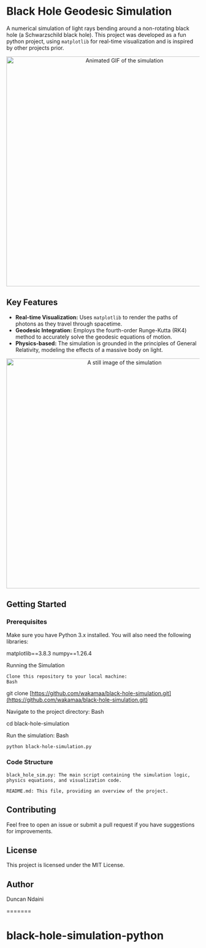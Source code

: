 
# Black Hole Geodesic Simulation

A numerical simulation of light rays bending around a non-rotating black hole (a Schwarzschild black hole). This project was developed as a fun python project, using `matplotlib` for real-time visualization and is inspired by other projects prior.

<div align="center">
  <img src="path/to/your/simulation-gif.gif" alt="Animated GIF of the simulation" width="600" />
</div>

## Key Features

- **Real-time Visualization:** Uses `matplotlib` to render the paths of photons as they travel through spacetime.
- **Geodesic Integration:** Employs the fourth-order Runge-Kutta (RK4) method to accurately solve the geodesic equations of motion.
- **Physics-based:** The simulation is grounded in the principles of General Relativity, modeling the effects of a massive body on light.

<div align="center">
  <img src="path/to/your/simulation-still.png" alt="A still image of the simulation" width="600" />
</div>

## Getting Started

### Prerequisites

Make sure you have Python 3.x installed. You will also need the following libraries:

matplotlib==3.8.3
numpy==1.26.4

Running the Simulation

    Clone this repository to your local machine:
    Bash

git clone [https://github.com/wakamaa/black-hole-simulation.git](https://github.com/wakamaa/black-hole-simulation.git)

Navigate to the project directory:
Bash

cd black-hole-simulation

Run the simulation:
Bash

    python black-hole-simulation.py

### Code Structure

    black_hole_sim.py: The main script containing the simulation logic, physics equations, and visualization code.

    README.md: This file, providing an overview of the project.


## Contributing

Feel free to open an issue or submit a pull request if you have suggestions for improvements.

## License

This project is licensed under the MIT License.

## Author

Duncan Ndaini

=======
# black-hole-simulation-python

